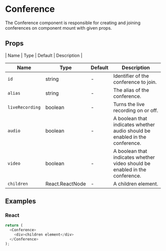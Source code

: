 # Conference

The Conference component is responsible for creating and joining conferences on component mount with given props.

## Props

| Name | Type | Default | Description |

| Name            | Type            | Default | Description                                                                 |
| --------------- | --------------- | ------- | --------------------------------------------------------------------------- |
| `id`            | string          | -       | Identifier of the conference to join.                                       |
| `alias`         | string          | -       | The alias of the conference.                                                |
| `liveRecording` | boolean         | -       | Turns the live recording on or off.                                         |
| `audio`         | boolean         | -       | A boolean that indicates whether audio should be enabled in the conference. |
| `video`         | boolean         | -       | A boolean that indicates whether video should be enabled in the conference. |
| `children`      | React.ReactNode | -       | A children element.                                                         |

## Examples

### React

```javascript
return (
  <Conference>
    <div>children element</div>
  </Conference>
);
```
